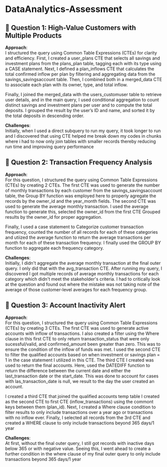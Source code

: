 # DataAnalytics-Assessment

## 📌 Question 1: High-Value Customers with Multiple Products
**Approach**:  
I structured the query using Common Table Expressions (CTEs) for clarity and efficiency. First, I created a user_plans CTE that selects all savings and investment plans from the plans_plan table, tagging each with its type using a CASE statement. Next, I defined a plan_inflows CTE that calculates the total confirmed inflow per plan by filtering and aggregating data from the savings_savingsaccount table. Then, I combined both in a merged_data CTE to associate each plan with its owner, type, and total inflow.

Finally, I joined the merged_data with the users_customuser table to retrieve user details, and in the main query, I used conditional aggregation to count distinct savings and investment plans per user and to compute the total deposits. I grouped the result by the user’s ID and name, and sorted it by the total deposits in descending order.

**Challenges**:  
Initially, when I used a direct subquery to run my query, it took longer to run and I discovered that using CTE helped me break down my codes in chunks where i had to now only join tables with smaller records thereby reducing run time and improving query performance

## 📌 Question 2: Transaction Frequency Analysis

**Approach**:  
For this question, I structured the query using Common Table Expressions (CTEs) by creating 2 CTEs. The first CTE was used to generate the number of monthly transactions by each customer from the savings_savingsaccount table, the Group BY function was employed here to properly agregate the records by the owner_id and the year_month fields. The second CTE was used to generate the average monthly transaction. I used the average function to generate this, selected the owner_id from the first CTE Grouped results by the owner_id for proper aggregation.

Finally, I used a case statement to Categorize customer transaction frequency, counted the number of all records for each of these categories and utiized the average function to return the average transactions per month for each of these transaction frequency. I finally used the GROUP BY function to aggregate each frequency category.

**Challenges**:  
Initially, I didn't aggregate the average monthly transaction at the final outer query. I only did that with the avg_transaction CTE. After running my query, I discovered I got multiple records of average monthly transactions for each category which didn't meet the stakeholder's criteria. I had to critically look at the question and found out where the mistake was  not taking note of the average of those customer-level averages for each frequency group. 

## 📌 Question 3: Account Inactivity Alert

**Approach**:  
For this question, I structured the query using Common Table Expressions (CTEs) by creating 3 CTEs. The first CTE was used to generate active accounts with inflow of transactions. I also created a filter using the Where clause in this first CTE to only return transaction_status that were only sucessful/valid, and confirmed_amount been greater than zero. This was to ensure the condition of the inflow of funds was met. I used the second CTE to filter the qualified accounts based on when investment or savings plan = 1 in the case statement I utilized in this CTE. The third CTE I created was used to return the final accounts.
Here, used the DATEDIFF function to return the difference between the current date and either the last_transaction date or the start_date. This was done to account for cases with las_transaction_date is null, we result to the day the user created an account. 

I created a third CTE that joined the qualified accounts temp table I created as the second CTE to first CTE (inflow_transactions) using the commont keys between them (plan_id).
Next, I created a Where clause condition to filter results to only include transactions over a year ago or transactions with no inflow ever. 
Finally, I selected all records from the 3rd CTE and created a WHERE clause to only include transactions beyond 365 days/1 year

**Challenges**:  
At first, without the final outer query, I still got records with inactive days below 365 or with negative value. Seeing this, I went ahead to create a further condition in the where clause of my final outer query to only include transactions beyond 365 days/1 year
